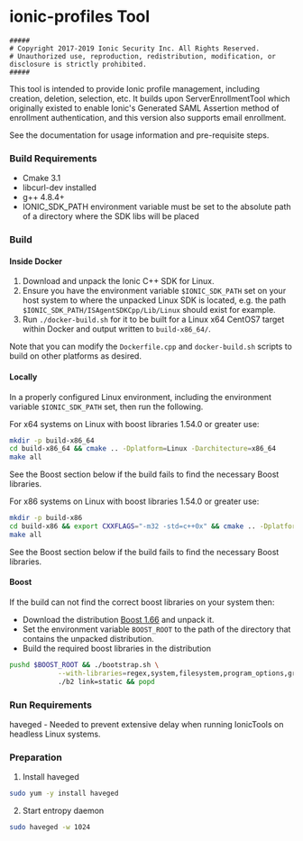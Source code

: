 # ionic-profiles Tool 

```
#####
# Copyright 2017-2019 Ionic Security Inc. All Rights Reserved.
# Unauthorized use, reproduction, redistribution, modification, or disclosure is strictly prohibited.
#####
```

This tool is intended to provide Ionic profile management, including creation, deletion, selection, etc. It builds upon ServerEnrollmentTool which originally existed to enable Ionic's Generated SAML Assertion method of enrollment authentication, and this version also supports email enrollment.

See the documentation for usage information and pre-requisite steps.

### Build Requirements
- Cmake 3.1
- libcurl-dev installed
- g++ 4.8.4+
- IONIC_SDK_PATH environment variable must be set to the absolute path of a directory where the SDK libs will be placed

### Build

#### Inside Docker
1. Download and unpack the Ionic C++ SDK for Linux.
2. Ensure you have the environment variable `$IONIC_SDK_PATH` set on your host system to where the unpacked Linux SDK is located, e.g. the path
 `$IONIC_SDK_PATH/ISAgentSDKCpp/Lib/Linux` should exist for example.
3. Run `./docker-build.sh` for it to be built for a Linux x64 CentOS7 target within Docker and output written to `build-x86_64/`.

Note that you can modify the `Dockerfile.cpp` and `docker-build.sh` scripts to build on other platforms as desired.

#### Locally
In a properly configured Linux environment, including the environment variable `$IONIC_SDK_PATH` set, then run the following.

For x64 systems on Linux with boost libraries 1.54.0 or greater use:
```bash
mkdir -p build-x86_64
cd build-x86_64 && cmake .. -Dplatform=Linux -Darchitecture=x86_64
make all
```

See the Boost section below if the build fails to find the necessary Boost libraries.

For x86 systems on Linux with boost libraries 1.54.0 or greater use:
```bash
mkdir -p build-x86
cd build-x86 && export CXXFLAGS="-m32 -std=c++0x" && cmake .. -Dplatform=Linux -Darchitecture=i386
make all
```

See the Boost section below if the build fails to find the necessary Boost libraries.

#### Boost
If the build can not find the correct boost libraries on your system then:
- Download the distribution [Boost 1.66](https://dl.bintray.com/boostorg/release/1.66.0/source/) and unpack it.  
- Set the environment variable `BOOST_ROOT` to the path of the directory that contains the unpacked distribution.
- Build the required boost libraries in the distribution
```bash
pushd $BOOST_ROOT && ./bootstrap.sh \
            --with-libraries=regex,system,filesystem,program_options,graph  && \
            ./b2 link=static && popd
```

### Run Requirements
haveged - Needed to prevent extensive delay when running IonicTools on headless Linux systems.

### Preparation
1. Install haveged

```bash
sudo yum -y install haveged
```

2. Start entropy daemon

```bash
sudo haveged -w 1024
```



